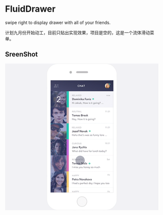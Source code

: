 # FluidDrawer


swipe right to display drawer with all of your friends.

计划九月份开始动工，目前只贴出实现效果，项目是空的，这是一个流体滑动菜单。

## SreenShot


![Showcase](screen.gif)
